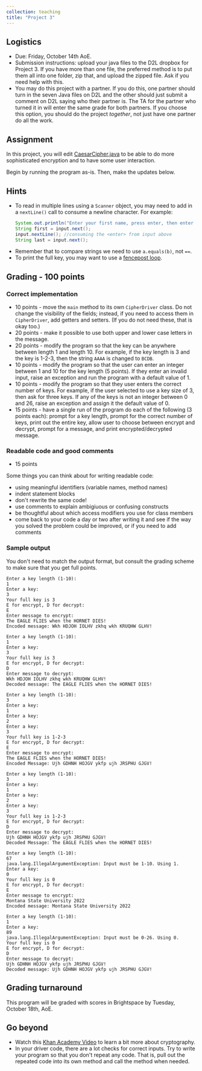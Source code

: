 ```yaml
---
collection: teaching
title: "Project 3"
---
```


## Logistics
* Due: Friday, October 14th AoE.
* Submission instructions: upload your java files to the D2L dropbox for
    Project 3. If you have more than one file, the preferred method is to put them all into one folder, zip
	that, and upload the zipped file. Ask if you need help with this.
* You may do this project with a partner. If you do this, one partner should
	turn in the seven Java files on D2L and the other should just submit a
	comment on D2L saying who their partner is. The TA for the partner who
	turned it in will enter the same grade for both partners. If you choose
	this option, you should do the project *together*, not just have one
	partner do all the work.


## Assignment

In this project, you will edit [CaesarCipher.java]() to be able to do more
sophisticated encryption and to have some user interaction.

Begin by running the program as-is. Then, make the updates below.

## Hints

* To read in multiple lines using a `Scanner` object, you may need to add in a
	`nextLine()` call to consume a newline character. For example:
	```java
	System.out.println("Enter your first name, press enter, then enter your last name:");
	String first = input.next();
	input.nextLine(); //consuming the <enter> from input above
	String last = input.next();
	```
* Remember that to compare strings we need to use `a.equals(b)`, not `==`.
* To print the full key, you may want to use a [fencepost loop](https://courses.cs.washington.edu/courses/cse142/15sp/lectures/04-24/slides/12-fencepost-while-sentinel-loops.pdf).


## Grading - 100 points


### Correct implementation
* 10 points - move the `main` method to its own `CipherDriver` class. Do not
	change the visibility of the fields; instead, if you need to access them in
	`CipherDriver`, add getters and setters. (If you do not need these, that is
	okay too.)
* 20 points - make it possible to use both upper and lower case letters in the
	message.
* 20 points - modify the program so that the key can be anywhere between length
	1 and length 10. For example, if the key length is 3 and the key is 1-2-3,
	then the string `AAAA` is changed to `BCDB`.
* 10 points - modify the program so that the user can enter an integer between 1
	and 10 for the key length (5 points). If they enter an invalid input, raise an exception
	and run the program with a default value of 1.
* 10 points - modify the program so that they user enters the correct number of keys. For example,
if the user selected to use a key size of 3, then ask for three keys. If any of
the keys is not an integer between 0 and 26, raise an exception and assign it the default value of 0.
* 15 points - have a single run of the program do each of the following (3
points each): prompt for a key length, prompt for the correct number of keys, print out the entire key,
	allow user to choose between encrypt and decrypt, prompt for a message, and
	print encrypted/decrypted message.

### Readable code and good comments
* 15 points

Some things you can think about for writing readable code:
* using meaningful identifiers (variable names, method names)
* indent statement blocks
* don't rewrite the same code!
* use comments to explain ambigiuous or confusing constructs
* be thoughtful about which access modifiers you use for class members
* come back to your code a day or two after writing it and see if the way you
	solved the problem could be improved, or if you need to add comments

### Sample output

You don't need to match the output format, but consult the grading scheme to
make sure that you get full points.

```
Enter a key length (1-10):
1
Enter a key:
3
Your full key is 3
E for encrypt, D for decrypt:
E
Enter message to encrypt:
The EAGLE FLIES when the HORNET DIES!
Encoded message: Wkh HDJOH IOLHV zkhq wkh KRUQHW GLHV!

Enter a key length (1-10):
1
Enter a key:
3
Your full key is 3
E for encrypt, D for decrypt:
D
Enter message to decrypt:
Wkh HDJOH IOLHV zkhq wkh KRUQHW GLHV!
Decoded message: The EAGLE FLIES when the HORNET DIES!

Enter a key length (1-10):
3
Enter a key:
1
Enter a key:
2
Enter a key:
3
Your full key is 1-2-3
E for encrypt, D for decrypt:
E
Enter message to encrypt:
The EAGLE FLIES when the HORNET DIES!
Encoded Message: Ujh GDHNH HOJGV ykfp ujh JRSPHU GJGV!

Enter a key length (1-10):
3
Enter a key:
1
Enter a key:
2
Enter a key:
3
Your full key is 1-2-3
E for encrypt, D for decrypt:
D
Enter message to decrypt:
Ujh GDHNH HOJGV ykfp ujh JRSPHU GJGV!
Decoded Message: The EAGLE FLIES when the HORNET DIES!

Enter a key length (1-10):
67
java.lang.IllegalArgumentException: Input must be 1-10. Using 1.
Enter a key:
0
Your full key is 0
E for encrypt, D for decrypt:
E
Enter message to encrypt:
Montana State University 2022
Encoded message: Montana State University 2022

Enter a key length (1-10):
1
Enter a key:
89
java.lang.IllegalArgumentException: Input must be 0-26. Using 0.
Your full key is 0
E for encrypt, D for decrypt:
D
Enter message to decrypt:
Ujh GDHNH HOJGV ykfp ujh JRSPHU GJGV!
Decoded message: Ujh GDHNH HOJGV ykfp ujh JRSPHU GJGV!
```

## Grading turnaround
This program will be graded with scores in Brightspace by Tuesday, October 18th, AoE.

## Go beyond
* Watch this [Khan Academy Video](https://www.khanacademy.org/computing/code-org/computers-and-the-internet/internet-works/v/the-internet-encryption-and-public-keys) to learn a bit more about cryptography.
* In your driver code, there are a lot checks for correct inputs. Try to write
	your program so that you don't repeat any code. That is, pull out the
	repeated code into its own method and call the method when needed.
